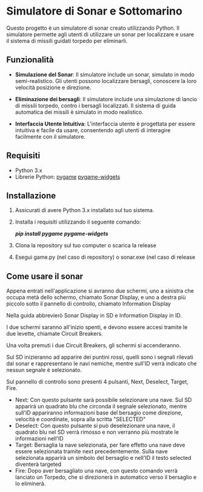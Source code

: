 # Simulatore di Sonar e Sottomarino

Questo progetto è un simulatore di sonar creato utilizzando Python. Il simulatore permette agli utenti di utilizzare un sonar per localizzare e usare il sistema di missili guidati torpedo per eliminarli.

## Funzionalità

- **Simulazione del Sonar**: Il simulatore include un sonar, simulato in modo semi-realistico. Gli utenti possono localizzare bersagli, conoscere la loro velocità posizione e direzione.

- **Eliminazione dei bersagli**: Il simulatore include una simulazione di lancio di missili torpedo, contro i bersagli localizzati. Il sistema di guida automatica dei missili è simulato in modo realistico.

- **Interfaccia Utente Intuitiva**: L'interfaccia utente è progettata per essere intuitiva e facile da usare, consentendo agli utenti di interagire facilmente con il simulatore.

## Requisiti

- Python 3.x
- Librerie Python: [pygame](https://www.pygame.org/) [pygame-widgets](https://pygamewidgets.readthedocs.io/en/stable/)

## Installazione

1. Assicurati di avere Python 3.x installato sul tuo sistema.
2. Installa i requisiti utilizzando il seguente comando:
  
   ***pip install pygame pygame-widgets***

   
5. Clona la repository sul tuo computer o scarica la release
6. Esegui game.py (nel caso di repository) o sonar.exe (nel caso di release


## Come usare il sonar

Appena entrati nell'applicazione si avranno due schermi, uno a sinistra che occupa metà dello schermo, chiamato Sonar Display, e uno a destra più piccolo sotto il pannello di controllo, chiamato Information Display

Nella guida abbrevierò Sonar Display in SD e Information Display in ID.

I due schermi saranno all'inizio spenti, e devono essere accesi tramite le due levette, chiamate Circuit Breakers.

Una volta premuti i due Circuit Breakers, gli schermi si accenderanno.

Sul SD inizieranno ad apparire dei puntini rossi, quelli sono i segnali rilevati dal sonar e rappresentano le navi nemiche, mentre sull'ID verrà indicato che nessun segnale è selezionato.

Sul pannello di controllo sono presenti 4 pulsanti, Next, Deselect, Target, Fire.

- Next: Con questo pulsante sarà possibile selezionare una nave. Sul SD apparirà un quadrato blu che circonda il segnale selezionato, mentre sull'ID appariranno informazioni base del bersagio come direzione, velocità e coordinate, sopra alla scritta "SELECTED"
- Deselect: Con questo pulsante si può deselezionare una nave, il quadrato blu nel SD verrà rimosso e non verranno più mostrate le informazioni nell'ID
- Target: Bersaglia la nave selezionata, per fare effetto una nave deve essere selezionata tramite next precedentemente. Sulla nave selezionata apparirà un simbolo del bersaglio e nell'ID il testo selected diventerà targeted
- Fire: Dopo aver bersagliato una nave, con questo comando verrà lanciato un Torpedo, che si direzionerà in automatico verso il bersaglio e lo eliminerà.

